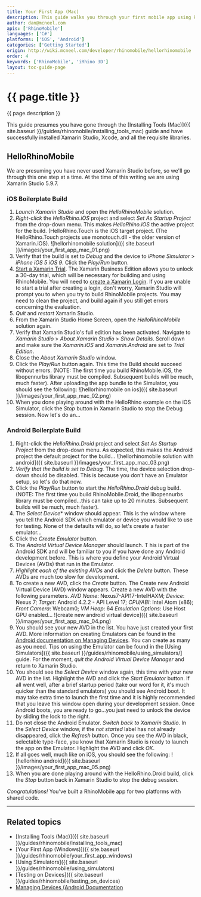 ```yaml
---
title: Your First App (Mac)
description: This guide walks you through your first mobile app using RhinoMobile and Xamarin Studio on Mac.
author: dan@mcneel.com
apis: ['RhinoMobile']
languages: ['C#']
platforms: ['iOS', 'Android']
categories: ['Getting Started']
origin: http://wiki.mcneel.com/developer/rhinomobile/hellorhinomobile
order: 4
keywords: ['RhinoMobile', 'iRhino 3D']
layout: toc-guide-page
---
```


# {{ page.title }}

{{ page.description }}

This guide presumes you have gone through the [Installing Tools (Mac)]({{ site.baseurl }}/guides/rhinomobile/installing_tools_mac) guide and have successfully installed Xamarin Studio, Xcode, and all the requisite libraries.

## HelloRhinoMobile

We are presuming you have never used Xamarin Studio before, so we'll go through this one step at a time.  At the time of this writing we are using Xamarin Studio 5.9.7.

### iOS Boilerplate Build

1. *Launch Xamarin Studio* and open the *HelloRhinoMobile* solution.
1. *Right-click* the *HelloRhino.iOS* project and select *Set As Startup Project* from the drop-down menu. This makes *HelloRhino.iOS* the active project for the build. (HelloRhino.Touch is the iOS target project.  (The HelloRhino.Touch projects use monotouch.dll - the older version of Xamarin.iOS).
![hellorhinomobile solution]({{ site.baseurl }}/images/your_first_app_mac_01.png)
1. Verify that the build is set to *Debug* and the device to *iPhone Simulator* > *iPhone iOS 5 iOS 9*. Click the *Play/Run* button.
1. [Start a Xamarin Trial](http://docs.xamarin.com/guides/cross-platform/getting_started/beginning_a_xamarin_trial). The Xamarin Business Edition allows you to unlock a 30-day trial, which will be necessary for building and using RhinoMobile. You will need to [create a Xamarin Login](https://auth.xamarin.com/account/register). If you are unable to start a trial after creating a login, don't worry, Xamarin Studio will prompt you to when you try to build RhinoMobile projects. You may need to clean the project, and build again if you still get errors concerning the evaluation.
1. *Quit* and *restart* Xamarin Studio.
1. From the Xamarin Studio Home Screen, open the *HelloRhinoMobile* solution again.
1. Verify that Xamarin Studio's full edition has been activated. Navigate to *Xamarin Studio* > *About Xamarin Studio* > *Show Details*. Scroll down and make sure the *Xamarin.iOS* and *Xamarin.Android* are set to *Trial Edition*.
1. Close the *About Xamarin Studio* window.
1. Click the *Play/Run* button again. This time the Build should succeed without errors. (NOTE: The first time you build RhinoMobile.iOS, the libopennurbs library must be compiled. Subsequent builds will be much, much faster). After uploading the app bundle to the Simulator, you should see the following:
![hellorhinomobile on ios]({{ site.baseurl }}/images/your_first_app_mac_02.png)
1. When you done playing around with the HelloRhino example on the iOS Simulator, click the *Stop* button in Xamarin Studio to stop the Debug session.  Now let's do an...

### Android Boilerplate Build

1. Right-click the *HelloRhino.Droid* project and select *Set As Startup Project* from the drop-down menu. As expected, this makes the Android project the default project for the build...
![hellorhinomobile solution with android]({{ site.baseurl }}/images/your_first_app_mac_03.png)
1. *Verify that the build is set to Debug.*  The time, the device selection drop-down should be disabled. This is because you don't have an Emulator setup, so let's do that now.
1. Click the *Play/Run* button to start the *HelloRhino.Droid* debug build. (NOTE: The first time you build RhinoMobile.Droid, the libopennurbs library must be compiled...this can take up to 20 minutes. Subsequent builds will be much, much faster).
1. The *Select Device** window should appear. This is the window where you tell the Android SDK which emulator or device you would like to use for testing. None of the defaults will do, so let's create a faster emulator...
1. Click the *Create Emulator* button.
1. The *Android Virtual Device Manager* should launch. T his is part of the Android SDK and will be familiar to you if you have done any Android development before. This is where you define your Android Virtual Devices (AVDs) that run in the Emulator.
1. *Highlight each of the existing AVDs* and click the *Delete* button. These AVDs are much too slow for development.
1. To create a new AVD, click the *Create* button. The Create new Android Virtual Device (AVD) window appears. Create a new AVD with the following parameters. *AVD Name*: Nexus7-API17-IntelHAXM; *Device*: Nexus 7; *Target*: Android 4.2.2 - API Level 17; *CPU/ABI*: Intel Atom (x86); *Front Camera*: Webcam0; *VM Heap*: 64 *Emulation Options*: Use Host GPU enabled...
![create new android virtual device]({{ site.baseurl }}/images/your_first_app_mac_04.png)
1. You should see your new AVD in the list. You have just created your first AVD.  More information on creating Emulators can be found in the [Android documentation on Managing Devices](http://developer.android.com/tools/devices/index.html). You can create as many as you need. Tips on using the Emulator can be found in the [Using Simulators]({{ site.baseurl }}/guides/rhinomobile/using_simulators/] guide.  For the moment, *quit the Android Virtual Device Manager* and return to Xamarin Studio.
1. You should see the *Select Device* window again, this time with your new AVD in the list. Highlight the AVD and click the *Start Emulator* button. If all went well, after a brief startup period (take our word for it, it's much quicker than the standard emulators) you should see Android boot. It may take extra time to launch the first time and it is highly recommended that you leave this window open during your development session. Once Android boots, you are ready to go…you just need to unlock the device by sliding the lock to the right.
1. Do not close the Android Emulator. *Switch back to Xamarin Studio*. In the *Select Device* window, if the *not started* label has not already disappeared, click the *Refresh* button. Once you see the AVD in black, selectable type-face, you know that Xamarin Studio is ready to launch the app on the Emulator.  Highlight the AVD and click *OK*.
1. If all goes well, much like on iOS, you should see the following:
![hellorhino android]({{ site.baseurl }}/images/your_first_app_mac_05.png)
1. When you are done playing around with the HelloRhino.Droid build, click the *Stop* button back in Xamarin Studio to stop the debug session.

*Congratulations!*  You've built a RhinoMobile app for two platforms with shared code.

---

## Related topics

- [Installing Tools (Mac)]({{ site.baseurl }}/guides/rhinomobile/installing_tools_mac)
- [Your First App (Windows)]({{ site.baseurl }}/guides/rhinomobile/your_first_app_windows)
- [Using Simulators]({{ site.baseurl }}/guides/rhinomobile/using_simulators)
- [Testing on Devices]({{ site.baseurl }}/guides/rhinomobile/testing_on_devices)
- [Managing Devices (Android Documentation](http://developer.android.com/tools/devices/index.html)
